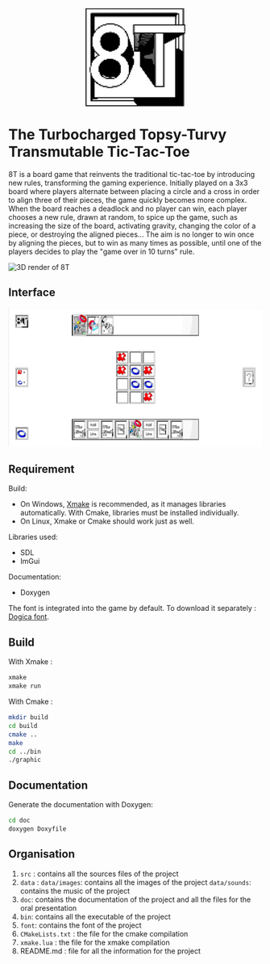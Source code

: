 <h1 style="text-align=center; align=center;">
  <a href="https://forge.univ-lyon1.fr/p2203381/8T/" style="display: block; text-align: center;">
    <img src="data/images/logo_big.png" alt="Logo 8T" width="200" style="display: block; margin: 0 auto;">
  </a>
  <br>
  The Turbocharged Topsy-Turvy Transmutable Tic-Tac-Toe
  <br>
</h1>

8T is a board game that reinvents the traditional tic-tac-toe by introducing new rules, transforming the gaming experience. Initially played on a 3x3 board where players alternate between placing a circle and a cross in order to align three of their pieces, the game quickly becomes more complex. When the board reaches a deadlock and no player can win, each player chooses a new rule, drawn at random, to spice up the game, such as increasing the size of the board, activating gravity, changing the color of a piece, or destroying the aligned pieces... The aim is no longer to win once by aligning the pieces, but to win as many times as possible, until one of the players decides to play the "game over in 10 turns" rule.

![3D render of 8T](data/images/presentation.png)

## Interface

![screenshot](data/images/screenshot.png)

## Requirement 

Build:
- On Windows, [Xmake](https://xmake.io/#/getting_started) is recommended, as it manages libraries automatically. With Cmake, libraries must be installed individually.
- On Linux, Xmake or Cmake should work just as well.

Libraries used:
- SDL 
- ImGui

Documentation:
- Doxygen

The font is integrated into the game by default. To download it separately : [Dogica font](https://www.dafont.com/dogica.font).

## Build

With Xmake :

~~~bash
xmake
xmake run
~~~

With Cmake :

~~~bash
mkdir build
cd build
cmake ..
make
cd ../bin
./graphic
~~~

## Documentation

Generate the documentation with Doxygen:
~~~bash
cd doc
doxygen Doxyfile
~~~

## Organisation 

1. `src` : contains all the sources files of the project
2. `data` : 
  `data/images`: contains all the images of the project
  `data/sounds`: contains the music of the project
3. `doc`: contains the documentation of the project and all the files for the oral presentation
4. `bin`: contains all the executable of the project
5. `font`: contains the font of the project
6. `CMakeLists.txt` : the file for the cmake compilation
7. `xmake.lua` : the file for the xmake compilation
8. README.md : file for all the information for the project